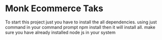 # Monk Ecommerce Taks

To start this project just you have to install the all dependencies. using just command in your command prompt npm install then it will install all.
make sure you have already installed node js in your system
